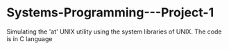 # Systems-Programming---Project-1
Simulating the 'at' UNIX utility using the system libraries of UNIX. The code is in C language
